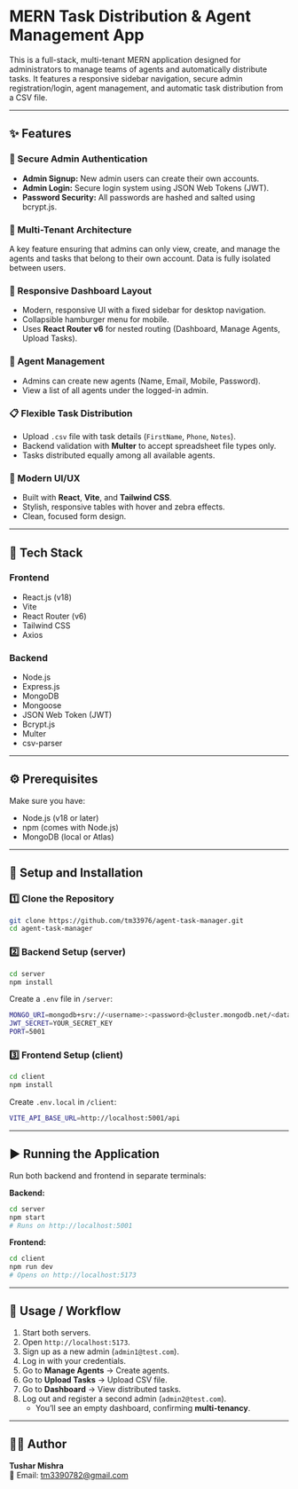 # MERN Task Distribution & Agent Management App

This is a full-stack, multi-tenant MERN application designed for administrators to manage teams of agents and automatically distribute tasks. It features a responsive sidebar navigation, secure admin registration/login, agent management, and automatic task distribution from a CSV file.


---

## ✨ Features

### 🔐 Secure Admin Authentication
- **Admin Signup:** New admin users can create their own accounts.  
- **Admin Login:** Secure login system using JSON Web Tokens (JWT).  
- **Password Security:** All passwords are hashed and salted using bcrypt.js.  

### 🏢 Multi-Tenant Architecture
A key feature ensuring that admins can only view, create, and manage the agents and tasks that belong to their own account. Data is fully isolated between users.

### 🧭 Responsive Dashboard Layout
- Modern, responsive UI with a fixed sidebar for desktop navigation.  
- Collapsible hamburger menu for mobile.  
- Uses **React Router v6** for nested routing (Dashboard, Manage Agents, Upload Tasks).

### 👥 Agent Management
- Admins can create new agents (Name, Email, Mobile, Password).  
- View a list of all agents under the logged-in admin.  

### 📋 Flexible Task Distribution
- Upload `.csv` file with task details (`FirstName`, `Phone`, `Notes`).  
- Backend validation with **Multer** to accept spreadsheet file types only.  
- Tasks distributed equally among all available agents.  

### 💎 Modern UI/UX
- Built with **React**, **Vite**, and **Tailwind CSS**.  
- Stylish, responsive tables with hover and zebra effects.  
- Clean, focused form design.  

---

## 🧰 Tech Stack

### Frontend
- React.js (v18)
- Vite
- React Router (v6)
- Tailwind CSS
- Axios

### Backend
- Node.js
- Express.js
- MongoDB
- Mongoose
- JSON Web Token (JWT)
- Bcrypt.js
- Multer
- csv-parser

---

## ⚙️ Prerequisites
Make sure you have:
- Node.js (v18 or later)
- npm (comes with Node.js)
- MongoDB (local or Atlas)

---

## 🚀 Setup and Installation

### 1️⃣ Clone the Repository
```bash
git clone https://github.com/tm33976/agent-task-manager.git
cd agent-task-manager
```

### 2️⃣ Backend Setup (server)
```bash
cd server
npm install
```

Create a `.env` file in `/server`:
```bash
MONGO_URI=mongodb+srv://<username>:<password>@cluster.mongodb.net/<database_name>?retryWrites=true&w=majority
JWT_SECRET=YOUR_SECRET_KEY
PORT=5001
```

### 3️⃣ Frontend Setup (client)
```bash
cd client
npm install
```

Create `.env.local` in `/client`:
```bash
VITE_API_BASE_URL=http://localhost:5001/api
```

---

## ▶️ Running the Application

Run both backend and frontend in separate terminals:

**Backend:**
```bash
cd server
npm start
# Runs on http://localhost:5001
```

**Frontend:**
```bash
cd client
npm run dev
# Opens on http://localhost:5173
```

---

## 🧭 Usage / Workflow

1. Start both servers.  
2. Open `http://localhost:5173`.  
3. Sign up as a new admin (`admin1@test.com`).  
4. Log in with your credentials.  
5. Go to **Manage Agents** → Create agents.  
6. Go to **Upload Tasks** → Upload CSV file.  
7. Go to **Dashboard** → View distributed tasks.  
8. Log out and register a second admin (`admin2@test.com`).  
   - You’ll see an empty dashboard, confirming **multi-tenancy**.  

---

## 👨‍💻 Author
**Tushar Mishra**  
📧 Email: [tm3390782@gmail.com](mailto:tm3390782@gmail.com)
